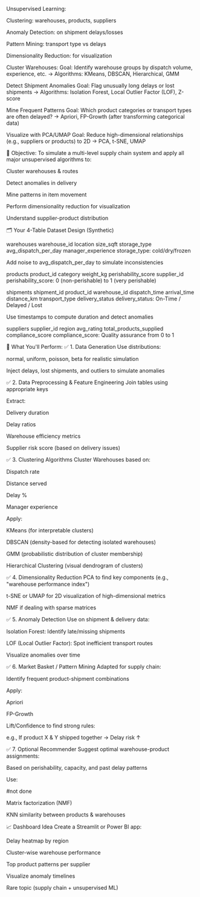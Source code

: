 Unsupervised Learning:

Clustering: warehouses, products, suppliers

Anomaly Detection: on shipment delays/losses

Pattern Mining: transport type vs delays

Dimensionality Reduction: for visualization



Cluster Warehouses: Goal: Identify warehouse groups by dispatch volume, experience, etc. → Algorithms: KMeans, DBSCAN, Hierarchical, GMM

Detect Shipment Anomalies Goal: Flag unusually long delays or lost shipments → Algorithms: Isolation Forest, Local Outlier Factor (LOF), Z-score

Mine Frequent Patterns Goal: Which product categories or transport types are often delayed? → Apriori, FP-Growth (after transforming categorical data)

Visualize with PCA/UMAP Goal: Reduce high-dimensional relationships (e.g., suppliers or products) to 2D → PCA, t-SNE, UMAP



🎯 Objective: To simulate a multi-level supply chain system and apply all major unsupervised algorithms to:

Cluster warehouses & routes

Detect anomalies in delivery

Mine patterns in item movement

Perform dimensionality reduction for visualization

Understand supplier-product distribution

🗂️ Your 4-Table Dataset Design (Synthetic)

warehouses warehouse_id location size_sqft storage_type avg_dispatch_per_day manager_experience
storage_type: cold/dry/frozen

Add noise to avg_dispatch_per_day to simulate inconsistencies

products product_id category weight_kg perishability_score supplier_id
perishability_score: 0 (non-perishable) to 1 (very perishable)

shipments shipment_id product_id warehouse_id dispatch_time arrival_time distance_km transport_type delivery_status
delivery_status: On-Time / Delayed / Lost

Use timestamps to compute duration and detect anomalies

suppliers supplier_id region avg_rating total_products_supplied compliance_score
compliance_score: Quality assurance from 0 to 1

🧠 What You'll Perform: ✅ 1. Data Generation Use distributions:

normal, uniform, poisson, beta for realistic simulation

Inject delays, lost shipments, and outliers to simulate anomalies

✅ 2. Data Preprocessing & Feature Engineering Join tables using appropriate keys

Extract:

Delivery duration

Delay ratios

Warehouse efficiency metrics

Supplier risk score (based on delivery issues)

✅ 3. Clustering Algorithms Cluster Warehouses based on:

Dispatch rate

Distance served

Delay %

Manager experience

Apply:

KMeans (for interpretable clusters)

DBSCAN (density-based for detecting isolated warehouses)

GMM (probabilistic distribution of cluster membership)

Hierarchical Clustering (visual dendrogram of clusters)

✅ 4. Dimensionality Reduction PCA to find key components (e.g., "warehouse performance index")

t-SNE or UMAP for 2D visualization of high-dimensional metrics

NMF if dealing with sparse matrices

✅ 5. Anomaly Detection Use on shipment & delivery data:

Isolation Forest: Identify late/missing shipments

LOF (Local Outlier Factor): Spot inefficient transport routes

Visualize anomalies over time

✅ 6. Market Basket / Pattern Mining Adapted for supply chain:

Identify frequent product-shipment combinations

Apply:

Apriori

FP-Growth

Lift/Confidence to find strong rules:

e.g., If product X & Y shipped together → Delay risk ↑

✅ 7. Optional Recommender Suggest optimal warehouse-product assignments:

Based on perishability, capacity, and past delay patterns

Use:

#not done

Matrix factorization (NMF)

KNN similarity between products & warehouses

📈 Dashboard Idea Create a Streamlit or Power BI app:

Delay heatmap by region

Cluster-wise warehouse performance

Top product patterns per supplier

Visualize anomaly timelines

Rare topic (supply chain + unsupervised ML)

